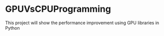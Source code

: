 # GPUVsCPUProgramming
This project will show the performance improvement using GPU libraries in Python
